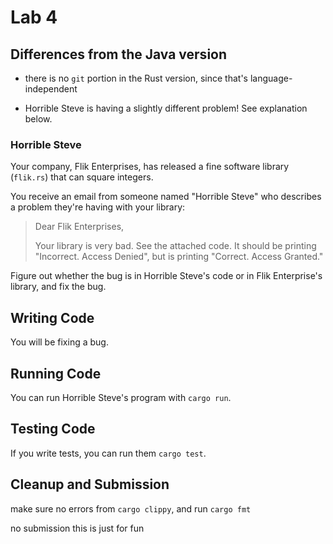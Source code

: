 # Lab 4

## Differences from the Java version

 - there is no `git` portion in the Rust version, since that's language-independent 

 - Horrible Steve is having a slightly different problem! See explanation below.

### Horrible Steve

Your company, Flik Enterprises, has released a fine software library (`flik.rs`) that can square integers. 

You receive an email from someone named "Horrible Steve" who describes a problem they're having with your library:
> Dear Flik Enterprises,
> 
> Your library is very bad. See the attached code. It should be printing "Incorrect. Access Denied", but is printing "Correct. Access Granted."

Figure out whether the bug is in Horrible Steve's code or in Flik Enterprise's library, and fix the bug.

 ## Writing Code

You will be fixing a bug.

## Running Code

You can run Horrible Steve's program with `cargo run`.

## Testing Code

If you write tests, you can run them `cargo test`.

## Cleanup and Submission

make sure no errors from `cargo clippy`, and run `cargo fmt`

no submission this is just for fun
